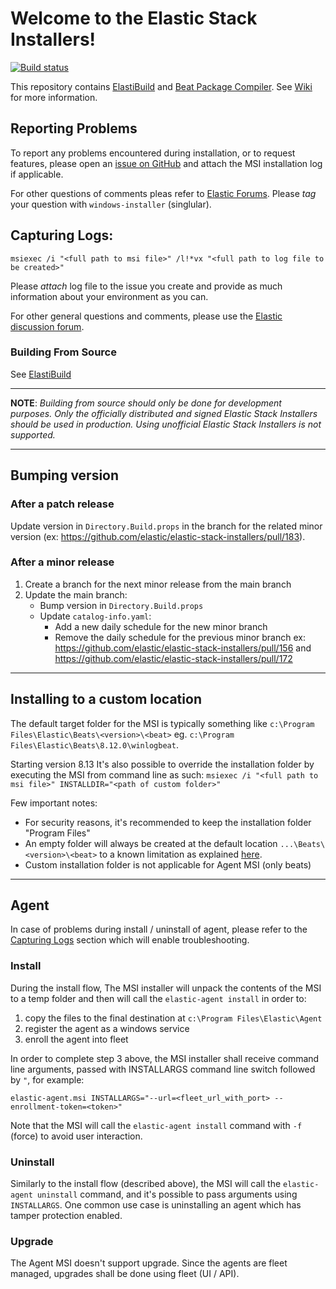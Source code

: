 # Welcome to the Elastic Stack Installers!

[![Build status](https://badge.buildkite.com/5e93d7c12dcedbceb8cb3e7935f17f94e9803543aa1d464e26.svg)](https://buildkite.com/elastic/elastic-stack-installers)

This repository contains [ElastiBuild](https://github.com/elastic/elastic-stack-installers/wiki/ElastiBuild) and [Beat Package Compiler](https://github.com/elastic/elastic-stack-installers/wiki/Beat-Package-Compiler). See [Wiki](https://github.com/elastic/elastic-stack-installers/wiki) for more information.

## Reporting Problems
To report any problems encountered during installation, or to request features, please open an [issue on GitHub](https://github.com/elastic/elastic-stack-installers/issues)  and attach the MSI installation log if applicable. 

For other questions of comments pleas refer to [Elastic Forums](https://discuss.elastic.co/tags/windows-installer). Please *tag* your question with `windows-installer` (singlular).

## Capturing Logs:
```
msiexec /i "<full path to msi file>" /l!*vx "<full path to log file to be created>"
```

Please *attach* log file to the issue you create and provide as much information about your environment as you can.

For other general questions and comments, please use the [Elastic discussion forum](https://discuss.elastic.co/).

### Building From Source

See [ElastiBuild](https://github.com/elastic/elastic-stack-installers/wiki/ElastiBuild)

---

**NOTE**: *Building from source should only be done for development purposes. Only the officially distributed and signed Elastic Stack Installers should be used in production. Using unofficial Elastic Stack Installers is not supported.*

---

## Bumping version

### After a patch release

Update version in `Directory.Build.props` in the branch for the related minor version (ex: https://github.com/elastic/elastic-stack-installers/pull/183).

### After a minor release

1. Create a branch for the next minor release from the main branch
2. Update the main branch:
    - Bump version in `Directory.Build.props`
    - Update `catalog-info.yaml`:
      - Add a new daily schedule for the new minor branch
      - Remove the daily schedule for the previous minor branch
    ex: https://github.com/elastic/elastic-stack-installers/pull/156 and https://github.com/elastic/elastic-stack-installers/pull/172

---
## Installing to a custom location
The default target folder for the MSI is typically something like `c:\Program Files\Elastic\Beats\<version>\<beat>` eg. `c:\Program Files\Elastic\Beats\8.12.0\winlogbeat`.

Starting version 8.13 It's also possible to override the installation folder by executing the MSI from command line as such:
`msiexec /i "<full path to msi file>" INSTALLDIR="<path of custom folder>"`

Few important notes:
- For security reasons, it's recommended to keep the installation folder "Program Files"
- An empty folder will always be created at the default location `...\Beats\<version>\<beat>` to a known limitation as explained [here](https://github.com/oleg-shilo/wixsharp/issues/790).
- Custom installation folder is not applicable for Agent MSI (only beats)

---
## Agent

In case of problems during install / uninstall of agent, please refer to the [Capturing Logs](https://github.com/elastic/elastic-stack-installers/blob/agent_support/README.md#capturing-logs) section which will enable troubleshooting.

### Install
During the install flow, The MSI installer will unpack the contents of the MSI to a temp folder and then will call the `elastic-agent install` in order to:
1. copy the files to the final destination at `c:\Program Files\Elastic\Agent`
2. register the agent as a windows service
3. enroll the agent into fleet

In order to complete step 3 above, the MSI installer shall receive command line arguments, passed with INSTALLARGS command line switch followed by `"`, for example:
```
elastic-agent.msi INSTALLARGS="--url=<fleet_url_with_port> --enrollment-token=<token>"
```

Note that the MSI will call the `elastic-agent install` command with `-f` (force) to avoid user interaction.

### Uninstall
Similarly to the install flow (described above), the MSI will call the `elastic-agent uninstall` command, and it's possible to pass arguments using `INSTALLARGS`. One common use case is uninstalling an agent which has tamper protection enabled.

### Upgrade
The Agent MSI doesn't support upgrade. Since the agents are fleet managed, upgrades shall be done using fleet (UI / API).

